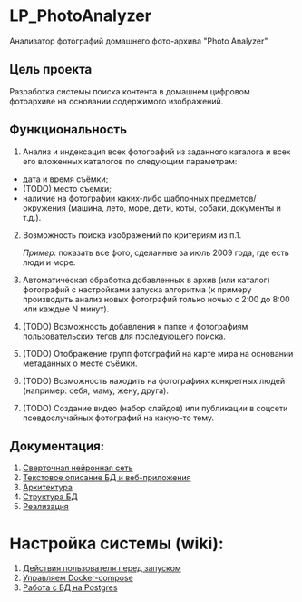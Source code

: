 # LP_PhotoAnalyzer
Анализатор фотографий домашнего фото-архива "Photo Analyzer"

## Цель проекта
Разработка системы поиска контента в домашнем цифровом фотоархиве на основании содержимого изображений.

## Функциональность
1. Анализ и индексация всех фотографий из заданного каталога и всех его вложенных каталогов по следующим параметрам:
- дата и время съёмки;
- (TODO) место съемки;
- наличие на фотографии каких-либо шаблонных предметов/окружения (машина, лето, море, дети, коты, собаки, документы и т.д.).
2. Возможность поиска изображений по критериям из п.1.

    *Пример:* показать все фото, сделанные за июль 2009 года, где есть люди и море.

3. Автоматическая обработка добавленных в архив (или каталог) фотографий с настройками запуска алгоритма (к примеру производить анализ новых фотографий только ночью с 2:00 до 8:00 или каждые N минут).
4. (TODO) Возможность добавления к папке и фотографиям пользовательских тегов для последующего поиска.
5. (TODO) Отображение групп фотографий на карте мира на основании метаданных о месте съёмки.
6. (TODO) Возможность находить на фотографиях конкретных людей (например: себя, маму, жену, друга).
7. (TODO) Создание видео (набор слайдов) или публикации в соцсети псевдослучайных фотографий на какую-то тему.

## Документация:
1. [Сверточная нейронная сеть](https://github.com/VarlamovGeorge/LP_PhotoAnalyzer/blob/master/docs/cnn/README.md)
2. [Текстовое описание БД и веб-приложения](https://github.com/VarlamovGeorge/LP_PhotoAnalyzer/tree/master/docs/webapp/README.md)
3. [Архитектура](https://raw.githubusercontent.com/VarlamovGeorge/LP_PhotoAnalyzer/master/docs/architecture.png)
4. [Структура БД](https://raw.githubusercontent.com/VarlamovGeorge/LP_PhotoAnalyzer/master/docs/db_descr/db.jpg)
5. [Реализация](https://github.com/VarlamovGeorge/LP_PhotoAnalyzer/blob/master/docs/implementation.png)

# Настройка системы (wiki):
1. [Действия пользователя перед запуском](https://github.com/VarlamovGeorge/LP_PhotoAnalyzer/wiki/First_Start)
2. [Управляем Docker-compose](https://github.com/VarlamovGeorge/LP_PhotoAnalyzer/wiki/Docker_compose)
3. [Работа с БД на Postgres](https://github.com/VarlamovGeorge/LP_PhotoAnalyzer/wiki/Postgres)
